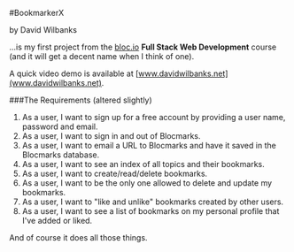 #BookmarkerX

by David Wilbanks

...is my first project from the [bloc.io](http://www.bloc.io) **Full Stack Web Development** course
(and it will get a decent name when I think of one).

A quick video demo is available at [www.davidwilbanks.net](www.davidwilbanks.net).

###The Requirements (altered slightly)

1. As a user, I want to sign up for a free account by providing a user name, password and email.
1. As a user, I want to sign in and out of Blocmarks.
1. As a user, I want to email a URL to Blocmarks and have it saved in the Blocmarks database.
1. As a user, I want to see an index of all topics and their bookmarks.
1. As a user, I want to create/read/delete bookmarks.
1. As a user, I want to be the only one allowed to delete and update my bookmarks.
1. As a user, I want to "like and unlike" bookmarks created by other users.
1. As a user, I want to see a list of bookmarks on my personal profile that I've added or liked.

And of course it does all those things.
